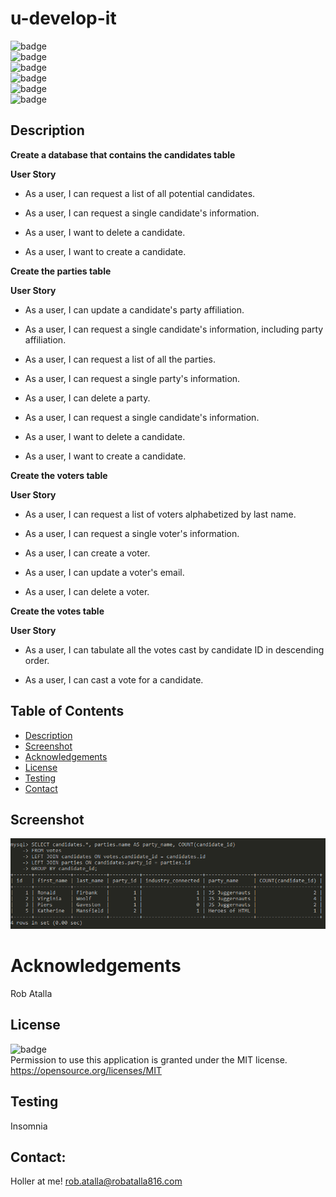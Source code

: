 # u-develop-it

  ![badge](https://img.shields.io/github/languages/top/ratalla816/u-develop-it)
  <br> 
  ![badge](https://img.shields.io/github/languages/count/ratalla816/u-develop-it)
  <br>
  ![badge](https://img.shields.io/github/issues/ratalla816/u-develop-it)
  <br>
  ![badge](https://img.shields.io/github/issues-closed/ratalla816/u-develop-it)
  <br>
  ![badge](https://img.shields.io/github/last-commit/ratalla816/u-develop-it)
  <br>
  ![badge](https://img.shields.io/badge/license-MIT-important)
  
  ## Description
  
  **Create a database that contains the candidates table**

  **User Story**

  * As a user, I can request a list of all potential candidates.

  * As a user, I can request a single candidate's information.

  * As a user, I want to delete a candidate.

  * As a user, I want to create a candidate.

  **Create the parties table**

  **User Story**

  * As a user, I can update a candidate's party affiliation.

  * As a user, I can request a single candidate's information, including party affiliation.

  * As a user, I can request a list of all the parties.

  * As a user, I can request a single party's information.

  * As a user, I can delete a party.

  * As a user, I can request a single candidate's information.

  * As a user, I want to delete a candidate.

  * As a user, I want to create a candidate.
   
  **Create the voters table**

  **User Story**

  * As a user, I can request a list of voters alphabetized by last name.

  * As a user, I can request a single voter's information.

  * As a user, I can create a voter.

  * As a user, I can update a voter's email.

  * As a user, I can delete a voter.

  **Create the votes table**

  **User Story**

  * As a user, I can tabulate all the votes cast by candidate ID in descending order.

  * As a user, I can cast a vote for a candidate.
  
  ## Table of Contents
  - [Description](#description)
  - [Screenshot](#screenshot)
  - [Acknowledgements](#acknowledgements)
  - [License](#license)
  - [Testing](#testing)
  - [Contact](#contact)
  ## Screenshot
  ![Screenshot](dist/assets/images/screenshot.png)

  # Acknowledgements
  Rob Atalla
    
  ## License
  ![badge](https://img.shields.io/badge/license-MIT-important)
  <br>
  Permission to use this application is granted under the MIT license. <https://opensource.org/licenses/MIT>


  ## Testing
  Insomnia

  ## Contact:
  Holler at me! <a href="mailto:rob.atalla@robatalla816.com">rob.atalla@robatalla816.com</a>